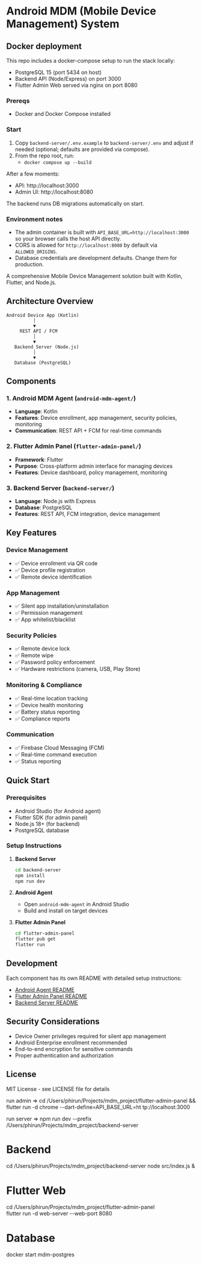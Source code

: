 # Android MDM (Mobile Device Management) System

## Docker deployment

This repo includes a docker-compose setup to run the stack locally:

- PostgreSQL 15 (port 5434 on host)
- Backend API (Node/Express) on port 3000
- Flutter Admin Web served via nginx on port 8080

### Prereqs
- Docker and Docker Compose installed

### Start
1. Copy `backend-server/.env.example` to `backend-server/.env` and adjust if needed (optional; defaults are provided via compose).
2. From the repo root, run:
   - `docker compose up --build`

After a few moments:
- API: http://localhost:3000
- Admin UI: http://localhost:8080

The backend runs DB migrations automatically on start.

### Environment notes
- The admin container is built with `API_BASE_URL=http://localhost:3000` so your browser calls the host API directly.
- CORS is allowed for `http://localhost:8080` by default via `ALLOWED_ORIGINS`.
- Database credentials are development defaults. Change them for production.

A comprehensive Mobile Device Management solution built with Kotlin, Flutter, and Node.js.

## Architecture Overview

```
Android Device App (Kotlin)
          │
          ▼
     REST API / FCM
          │
          ▼
   Backend Server (Node.js)
          │
          ▼
   Database (PostgreSQL)
```

## Components

### 1. Android MDM Agent (`android-mdm-agent/`)
- **Language**: Kotlin
- **Features**: Device enrollment, app management, security policies, monitoring
- **Communication**: REST API + FCM for real-time commands

### 2. Flutter Admin Panel (`flutter-admin-panel/`)
- **Framework**: Flutter
- **Purpose**: Cross-platform admin interface for managing devices
- **Features**: Device dashboard, policy management, monitoring

### 3. Backend Server (`backend-server/`)
- **Language**: Node.js with Express
- **Database**: PostgreSQL
- **Features**: REST API, FCM integration, device management

## Key Features

### Device Management
- ✅ Device enrollment via QR code
- ✅ Device profile registration
- ✅ Remote device identification

### App Management
- ✅ Silent app installation/uninstallation
- ✅ Permission management
- ✅ App whitelist/blacklist

### Security Policies
- ✅ Remote device lock
- ✅ Remote wipe
- ✅ Password policy enforcement
- ✅ Hardware restrictions (camera, USB, Play Store)

### Monitoring & Compliance
- ✅ Real-time location tracking
- ✅ Device health monitoring
- ✅ Battery status reporting
- ✅ Compliance reports

### Communication
- ✅ Firebase Cloud Messaging (FCM)
- ✅ Real-time command execution
- ✅ Status reporting

## Quick Start

### Prerequisites
- Android Studio (for Android agent)
- Flutter SDK (for admin panel)
- Node.js 18+ (for backend)
- PostgreSQL database

### Setup Instructions

1. **Backend Server**
   ```bash
   cd backend-server
   npm install
   npm run dev
   ```

2. **Android Agent**
   - Open `android-mdm-agent` in Android Studio
   - Build and install on target devices

3. **Flutter Admin Panel**
   ```bash
   cd flutter-admin-panel
   flutter pub get
   flutter run
   ```

## Development

Each component has its own README with detailed setup instructions:
- [Android Agent README](./android-mdm-agent/README.md)
- [Flutter Admin Panel README](./flutter-admin-panel/README.md)
- [Backend Server README](./backend-server/README.md)

## Security Considerations

- Device Owner privileges required for silent app management
- Android Enterprise enrollment recommended
- End-to-end encryption for sensitive commands
- Proper authentication and authorization

## License

MIT License - see LICENSE file for details


run admin => cd /Users/phirun/Projects/mdm_project/flutter-admin-panel && flutter run -d chrome --dart-define=API_BASE_URL=ht
tp://localhost:3000

run server => npm run dev --prefix /Users/phirun/Projects/mdm_project/backend-server

# Backend
cd /Users/phirun/Projects/mdm_project/backend-server
node src/index.js &

# Flutter Web
cd /Users/phirun/Projects/mdm_project/flutter-admin-panel  
flutter run -d web-server --web-port 8080

# Database
docker start mdm-postgres